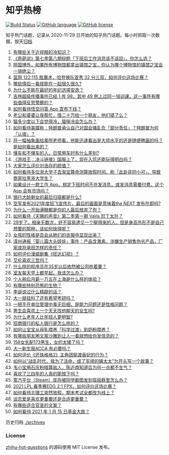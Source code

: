 # 知乎热榜
[![Build Status](https://github.com/ToWeLong/zhihu-hot-questions/workflows/CI/badge.svg)](https://github.com/ToWeLong/zhihu-hot-questions/actions)
[![GitHub language](https://img.shields.io/badge/language-golang-orange.svg)](https://golang.org/)
[![GitHub license](https://img.shields.io/github/license/ToWeLong/zhihu-hot-questions)](https://github.com/ToWeLong/zhihu-hot-questions/blob/main/LICENSE)

知乎热门话题，记录从 2020-11-29 日开始的知乎热门话题。每小时抓取一次数据，按天[归档](./archives)

<!-- BEGIN -->

1. [有哪些关于近视眼的冷知识？](https://www.zhihu.com/question/437446126)
1. [《奇葩说》第七季第八期辩题「下班后工作消息该不该回」，你怎么选？](https://www.zhihu.com/question/439692187)
1. [除国博外，如果所有博物馆都拿出镇馆之宝，你认为哪个博物馆的镇馆之宝会一骑绝尘？](https://www.zhihu.com/question/439459795)
1. [篮网 122:115 胜魔术，哈登换队首秀 32 分三双，如何评价这场比赛？](https://www.zhihu.com/question/439753832)
1. [哪些情侣一看就能在一起很久很久?](https://www.zhihu.com/question/309398217)
1. [为什么不能在最好的年纪选择安逸？](https://www.zhihu.com/question/433551479)
1. [吉林超级传播事件已经 1 传 98，其中 49 例上过同一培训课，这一事件有哪些值得反思警醒的？](https://www.zhihu.com/question/439640554)
1. [如何看待悟空问答 App 宣布下线？](https://www.zhihu.com/question/439340180)
1. [老公和婆婆让我帮忙，借二十万给一个朋友，他们错了么？](https://www.zhihu.com/question/438988401)
1. [猫多少度以下会觉得冷，猫咪冷会怎么办？](https://www.zhihu.com/question/418412189)
1. [如何看待美媒称：特朗普承认自己对国会骚乱负「部分责任」？特朗普为何「认错」？](https://www.zhihu.com/question/439017559)
1. [将一幅抽象画给美院老师看，他能迅速看出是大师水平的还是随便瞎画的吗？是如何看出来的？](https://www.zhihu.com/question/314754694)
1. [懂车和不懂车的人，日常用车时有什么差别?](https://www.zhihu.com/question/323302262)
1. [《游戏王：决斗链接》国服上了，现在入坑还能玩得明白吗？](https://www.zhihu.com/question/436884558)
1. [大家怎么评价刘浩存的颜值？](https://www.zhihu.com/question/415082238)
1. [如何看待多位浙大学子去淘宝算命测算放假时间，称「此卦非同小可」，导致商家拉黑浙大学生？](https://www.zhihu.com/question/439266362)
1. [如果设计一款工作 App，规定下班时间不许发消息，或发消息需要付费，这个 App 会有市场吗？](https://www.zhihu.com/question/439733944)
1. [银行大龄剩女的最后归宿都是什么?](https://www.zhihu.com/question/429775260)
1. [空军发布2021年度招飞宣传片，最后的画面是意味着the NEXT 发布在即吗?](https://www.zhihu.com/question/438066522)
1. [为什么一开始满眼都是你的人最后放弃了你？](https://www.zhihu.com/question/437654996)
1. [如何看待《天赐的声音》第二季第一期 VaVa 怼丁太升？](https://www.zhihu.com/question/439590940)
1. [29岁了，相亲无数次，好不容易遇见一个聊得来的人，但是身高外形不是自己想要的那种，该如何抉择呢？](https://www.zhihu.com/question/422905675)
1. [女孩的性格是否会从她们的衣服中显现出来？](https://www.zhihu.com/question/421780799)
1. [漳州通报「婴儿霜大头娃娃」事件：产品含激素，涉嫌生产销售伪劣产品，厂家或将承担怎样的责任？](https://www.zhihu.com/question/439761959)
1. [如何评价漫威剧集《旺达幻视》？](https://www.zhihu.com/question/436980136)
1. [艾伦喜欢三笠吗？](https://www.zhihu.com/question/377333434)
1. [什么样的程序员在35岁以后依然被公司抢着要？](https://www.zhihu.com/question/437925439)
1. [室友每天早上都早起，我该怎么办？](https://www.zhihu.com/question/298972541)
1. [个人税后月薪一万五在上海是什么样的体验？](https://www.zhihu.com/question/277693876)
1. [有哪些特别恐怖的生物？](https://www.zhihu.com/question/53934389)
1. [李诞说过什么精辟的话？](https://www.zhihu.com/question/307391327)
1. [大一就挂科了还有希望考研吗？](https://www.zhihu.com/question/408290593)
1. [一把手在单位管理中事无巨细，是能力问题还是性格问题？](https://www.zhihu.com/question/436496164)
1. [男生会喜欢上一个天天找他聊天的女生吗?](https://www.zhihu.com/question/332843285)
1. [为什么老年人比年轻人更明智?](https://www.zhihu.com/question/438906728)
1. [招商银行的私人银行是怎么样的？](https://www.zhihu.com/question/24516523)
1. [如何让宝宝从母乳喂养「科学过渡」到奶粉喂养？](https://www.zhihu.com/question/439517152)
1. [有哪些朋友圈文案沙雕到让人一看就想给你发信息的？](https://www.zhihu.com/question/439342363)
1. [158女生配173男生，女的太矮了吗？](https://www.zhihu.com/question/438744019)
1. [大一新生报ACCA,有必要吗？](https://www.zhihu.com/question/37567837)
1. [如何评价《还珠格格2》主角团偷渡香妃的行为？](https://www.zhihu.com/question/269736720)
1. [如何以“战乱时代，我为了活命，成了军阀的姨太太”为开头写一个故事？](https://www.zhihu.com/question/426531533)
1. [韦小宝用石灰粉暗算敌人，陈近南知道后为何一点都不生气？](https://www.zhihu.com/question/439148882)
1. [喜欢了三四年的人真的能放下吗？](https://www.zhihu.com/question/437292333)
1. [蒸汽平台（Steam）库存被同学截图发到班级群里怎么办？](https://www.zhihu.com/question/397721693)
1. [2021 LPL 春季赛EDG 2:1 FPX，如何评价这场比赛？](https://www.zhihu.com/question/439678590)
1. [如何看待北理工突然放假，期末考试全都改为线上？](https://www.zhihu.com/question/439582454)
1. [谈恋爱是喜欢更重要还是合适更重要？](https://www.zhihu.com/question/437833983)
1. [有哪些适合官宣的文案？](https://www.zhihu.com/question/436157838)
1. [如何看待 2021 年 1 月 15 日基金大跌？](https://www.zhihu.com/question/439488842)

<!-- END -->

历史归档 [./archives](./archives)


### License
[zhihu-hot-questions](https://github.com/towelong/zhihu-hot-questions) 的源码使用 MIT License 发布。